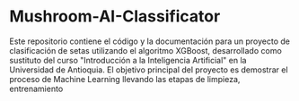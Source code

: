 # Mushroom-AI-Classificator

Este repositorio contiene el código y la documentación para un proyecto de clasificación de setas utilizando el algoritmo XGBoost, desarrollado como sustituto del curso "Introducción a la Inteligencia Artificial" en la Universidad de Antioquia. El objetivo principal del proyecto es demostrar el proceso de Machine Learning llevando las etapas de limpieza, entrenamiento 
